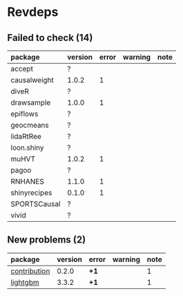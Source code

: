 # Revdeps

## Failed to check (14)

|package      |version |error |warning |note |
|:------------|:-------|:-----|:-------|:----|
|accept       |?       |      |        |     |
|causalweight |1.0.2   |1     |        |     |
|diveR        |?       |      |        |     |
|drawsample   |1.0.0   |1     |        |     |
|epiflows     |?       |      |        |     |
|geocmeans    |?       |      |        |     |
|lidaRtRee    |?       |      |        |     |
|loon.shiny   |?       |      |        |     |
|muHVT        |1.0.2   |1     |        |     |
|pagoo        |?       |      |        |     |
|RNHANES      |1.1.0   |1     |        |     |
|shinyrecipes |0.1.0   |1     |        |     |
|SPORTSCausal |?       |      |        |     |
|vivid        |?       |      |        |     |

## New problems (2)

|package                                  |version |error  |warning |note |
|:----------------------------------------|:-------|:------|:-------|:----|
|[contribution](problems.md#contribution) |0.2.0   |__+1__ |        |1    |
|[lightgbm](problems.md#lightgbm)         |3.3.2   |__+1__ |        |1    |

